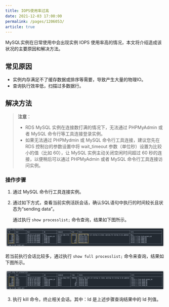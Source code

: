 ```yaml
---
title: IOPS使用率过高
date: 2021-12-03 17:00:00
permalink: /pages/1206053/
article: true
---
```



MySQL实例在日常使用中会出现实例 IOPS 使用率高的情况，本文将介绍造成该状况的主要原因和解决方法。

## 常见原因

- 实例内存满足不了缓存数据或排序等需要，导致产生大量的物理IO。
- 查询执行效率低，扫描过多数据行。

## 解决方法

> **注意**：
>
> - RDS MySQL 实例在连接数打满的情况下，无法通过 PHPMyAdmin 或者 MySQL 命令行等工具连接登录实例。
> - 如果无法通过 PHPMydmin 或 MySQL 命令行工具连接，建议您先在 RDS 控制台的参数设置中将 wait_timeout 参数（单位秒）设置为比较小的值（比如 60），让 MySQL 实例主动关闭空闲时间超过 60 秒的连接，以便稍后可以通过 PHPMyAdmin 或者 MySQL 命令行工具连接访问实例。

### 操作步骤

1. 通过 MySQL 命令行工具连接实例。

2. 通过如下方式，查看当前实例活跃会话，确认SQL语句中执行的时间较长且状态为“sending data”。

   通过执行 `show processlist;` 命令查询，结果如下图所示。

  ![img](../pic/../../pic/show_processlist.png) 


   若当前执行会话比较多，通过执行 `show full processlist;` 命令来查询，结果如下图所示。

   ![img](../pic/../../pic/show_full_processlist.png)

3. 执行 kill <Id> 命令，终止相关会话。其中：Id 是上述步骤查询结果中的 Id 列值。
